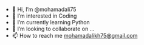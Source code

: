 - 👋 Hi, I’m @mohamadali75
- 👀 I’m interested in Coding
- 🌱 I’m currently learning Python
- 💞️ I’m looking to collaborate on ...
- 📫 How to reach me mohamadalikh75@gmail.com

<!---
mohamadali75/mohamadali75 is a ✨ special ✨ repository because its `README.md` (this file) appears on your GitHub profile.
You can click the Preview link to take a look at your changes.
--->
